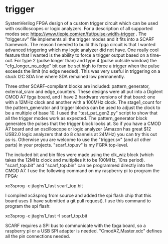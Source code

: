 # trigger
SystemVerilog FPGA design of a custom trigger circuit which can be used with oscilloscopes or logic analyzers.
For a description of all supported modes see: https://www.tiepie.com/en/fut/pulse-width-trigger .
The "trigger.sv" file implements all the trigger modes and it fits into a SCARF framework. 
The reason I needed to build this fpga circuit is that I wanted advanced triggering which my logic analyzer did not have. One really cool feature that I wanted is the ability to force a trigger output based on a time-out. For type 2 (pulse longer than) and type 4 (pulse outside window) the "cfg_longer_no_edge" bit can be set high to force a trigger when the pulse exceeds the limit (no edge needed). This was very useful in triggering on a stuck I2C SDA line where SDA remained low permanently.

Three other SCARF-compliant blocks are included: pattern_generator, external_sram and edge_counters.
These designs were all put into a Digilent CMOD A7 fpga board, and I have 2 hardware versions of that board: one with a 12MHz clock and another with a 100MHz clock. The stage1_count for the pattern_generator and trigger blocks can be used to adjust the clock to be a multiple of base 10.
I used the "test_pat_gen2.py" script to show that all the trigger modes work as expected. The pattern_generator block generates the pulses that the trigger block looks at.
So if you have a CMOD A7 board and an oscilloscope or logic analyzer (Amazon has great $12 USB2.0 logic analyzers that do 8 channels at 24MHz) you can try this out as-is. Otherwise you are welcome to use the "trigger.sv" (and all other parts) in your projects.
"scarf_top.sv" is my FGPA top-level.

The included bit and bin files were made using the clk_wiz block (which takes the 12MHz clock and multiplies it to be 100MHz, 10ns period).
"scarf_top.bit" and "scarf_top.bin" can be programmed directly into the CMOD A7. I use the following command on my raspberry pi to program the FPGA:

 xc3sprog -c jtaghs1_fast scarf_top.bit

I compiled xc3sprog from source and added the spi flash chip that this board uses (I have submitted a git pull request). I use this command to program the spi flash:

xc3sprog -c jtaghs1_fast -I scarf_top.bit

 SCARF requires a SPI bus to communicate with the fpga board, so a raspberry pi or a USB SPI adapter is needed.
"CmodA7_Master.xdc" defines all the pin connections needed.
